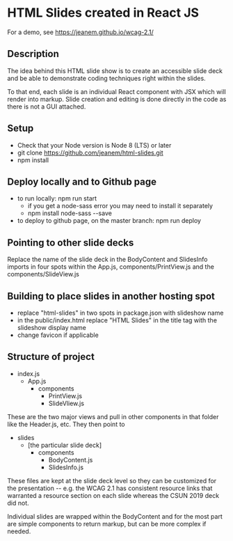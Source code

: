 # HTML Slides created in React JS

For a demo, see https://jeanem.github.io/wcag-2.1/

## Description

The idea behind this HTML slide show is to create an accessible slide deck and be able to demonstrate coding techniques right within the slides.

To that end, each slide is an individual React component with JSX which will render into markup. Slide creation and editing is done directly in the code as there is not a GUI attached.

## Setup

-   Check that your Node version is Node 8 (LTS) or later
-   git clone https://github.com/jeanem/html-slides.git
-   npm install

## Deploy locally and to Github page

-   to run locally: npm run start
    -   if you get a node-sass error you may need to install it separately
    -   npm install node-sass --save
-   to deploy to github page, on the master branch: npm run deploy

## Pointing to other slide decks

Replace the name of the slide deck in the BodyContent and SlidesInfo imports in four spots within the App.js, components/PrintView.js and the components/SlideView.js

## Building to place slides in another hosting spot

-   replace "html-slides" in two spots in package.json with slideshow name
-   in the public/index.html replace "HTML Slides" in the title tag with the slideshow display name
-   change favicon if applicable

## Structure of project

-   index.js
    -   App.js
        -   components
            -   PrintView.js
            -   SlideVliew.js

These are the two major views and pull in other components in that folder like the Header.js, etc. They then point to

-   slides
    -   [the particular slide deck]
        -   components
            -   BodyContent.js
            -   SlidesInfo.js

These files are kept at the slide deck level so they can be customized for the presentation -- e.g. the WCAG 2.1 has consistent resource links that warranted a resource section on each slide whereas the CSUN 2019 deck did not.

Individual slides are wrapped within the BodyContent and for the most part are simple components to return markup, but can be more complex if needed.
